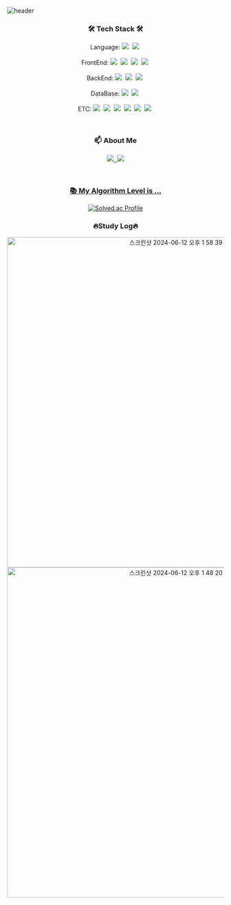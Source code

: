 
![header](https://capsule-render.vercel.app/api?type=waving&color=f7a907&height=250&section=header&text=CarrotBat410%20&fontSize=90&fontColor=08012e)


<h3 align="center"> 🛠️ Tech Stack 🛠️</h3>

<p align="center">
  Language:
  <img src="https://img.shields.io/badge/Java-007396?style=flat-square&logo=JAVA&logoColor=white"/></a>&nbsp 
  <img src="https://img.shields.io/badge/JavaScript-F7DF1E?style=flat-square&logo=JavaScript&logoColor=white"/></a>&nbsp 
  <br><br>
  FrontEnd: 
  <img src="https://img.shields.io/badge/HTML5-E34F26?style=flat-square&logo=HTML5&logoColor=white"/></a>&nbsp 
  <img src="https://img.shields.io/badge/CSS-1572B6?style=flat-square&logo=CSS3&logoColor=white"/></a>&nbsp
  <img src="https://img.shields.io/badge/react-87624B?style=flat-square&logo=react&logoColor=61DAFB"/></a>&nbsp
  <img src="https://img.shields.io/badge/Next.js-black?style=flat-square&logo=Next.js&logoColor=white"/></a>&nbsp
  <br><br>
  BackEnd: 
  <img src="https://img.shields.io/badge/Node.js-6DB33F?style=flat-square&logo=Node.js&logoColor=white"/></a>&nbsp
  <img src="https://img.shields.io/badge/Spring Boot-6DB33F?style=flat-square&logo=Spring Boot&logoColor=white"/></a>&nbsp
  <img src="https://img.shields.io/badge/Junit5-25A162?style=flat-square&logo=Junit5&logoColor=white"/></a>&nbsp
  <br><br>
  DataBase:
  <img src="https://img.shields.io/badge/MySQL-4479A1?style=flat-square&logo=MySQL&logoColor=white"/></a>&nbsp
  <img src="https://img.shields.io/badge/Redis-FF4438?style=flat-square&logo=Redis&logoColor=white"/></a>&nbsp
  <br><br>
  ETC: 
  <img src="https://img.shields.io/badge/NGINX-white?style=flat-square&logo=NGINX&logoColor=009639"/></a>&nbsp
  <img src="https://img.shields.io/badge/Ubuntu-E95420?style=flat-square&logo=Ubuntu&logoColor=white"/></a>&nbsp 
  <img src="https://img.shields.io/badge/Docker-white?style=flat-square&logo=Docker&logoColor=3232FF"/></a>&nbsp 
  <img src="https://img.shields.io/badge/GitHub Actions-white?style=flat-square&logo=GitHub Actions&logoColor=2088FF"/></a>&nbsp 
  <img src="https://img.shields.io/badge/Amazon AWS(EC2, RDS, S3, CodeDeploy)-353E47?style=flat-square&logo=Amazon&logoColor=FF9900"/></a>&nbsp 
  <img src="https://img.shields.io/badge/jmeter-white?style=flat-square&logo=apachejmeter&logoColor=2088FF"/></a>&nbsp 
</p>
<br>

<h3 align="center"> 📫 About Me</h3>
<p align="center">
  <a href="https://velog.io/@carrotbat410/posts"><img src="https://img.shields.io/badge/-TechBlog-brightgreen">&nbsp
  <a href="mailto:carrotbat410@gmail.com"><img src="https://img.shields.io/badge/-Gmail-critical"><br>
</p>
<br>

<h3 align="center"> 📚 My Algorithm Level is ...</h3>
<p align="center">
  
  <a href="https://solved.ac/carrotbat410/">
    <img src="http://mazassumnida.wtf/api/v2/generate_badge?boj=carrotbat410" alt="Solved.ac Profile">
  </a>
</p>

<h3 align="center"> 🔥Study Log🔥</h3>
<p align="center">
  <img width="769" alt="스크린샷 2024-06-12 오후 1 58 39" src="https://github.com/carrotbat410/carrotbat410/assets/163713062/d0bc9456-25a3-4f51-a096-9f74a4859b86">
  <img width="769" alt="스크린샷 2024-06-12 오후 1 48 20" src="https://github.com/carrotbat410/carrotbat410/assets/163713062/c35d3a4a-7ff2-42b1-8bc4-5dd15ef07c93">
</p>



